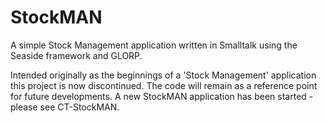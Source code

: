 # StockMAN
A simple Stock Management application written in Smalltalk using the Seaside framework and GLORP.

Intended originally as the beginnings of a 'Stock Management' application this project is now discontinued. The code will remain as a reference point for future developments. A new StockMAN application has been started - please see CT-StockMAN. 
